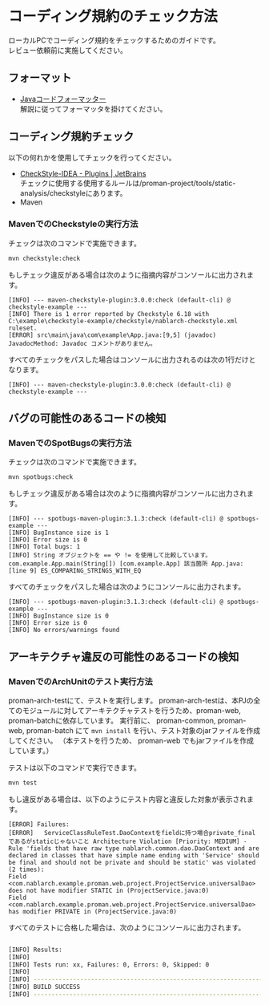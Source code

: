 # コーディング規約のチェック方法

ローカルPCでコーディング規約をチェックするためのガイドです。  
レビュー依頼前に実施してください。

## フォーマット

- [Javaコードフォーマッター](https://github.com/nablarch-development-standards/nablarch-style-guide/blob/master/java/code-formatter.md)  
  解説に従ってフォーマッタを掛けてください。

## コーディング規約チェック

以下の何れかを使用してチェックを行ってください。
- [CheckStyle-IDEA - Plugins | JetBrains](https://plugins.jetbrains.com/plugin/1065-checkstyle-idea)  
  チェックに使用する使用するルールは/proman-project/tools/static-analysis/checkstyleにあります。
- Maven

### MavenでのCheckstyleの実行方法

チェックは次のコマンドで実施できます。

```sh
mvn checkstyle:check
```

もしチェック違反がある場合は次のように指摘内容がコンソールに出力されます。

```
[INFO] --- maven-checkstyle-plugin:3.0.0:check (default-cli) @ checkstyle-example ---
[INFO] There is 1 error reported by Checkstyle 6.18 with C:\example\checkstyle-example/checkstyle/nablarch-checkstyle.xml ruleset.
[ERROR] src\main\java\com\example\App.java:[9,5] (javadoc) JavadocMethod: Javadoc コメントがありません。
```

すべてのチェックをパスした場合はコンソールに出力されるのは次の1行だけとなります。

```
[INFO] --- maven-checkstyle-plugin:3.0.0:check (default-cli) @ checkstyle-example ---
```



## バグの可能性のあるコードの検知

### MavenでのSpotBugsの実行方法

チェックは次のコマンドで実施できます。

```sh
mvn spotbugs:check
```

もしチェック違反がある場合は次のように指摘内容がコンソールに出力されます。

```
[INFO] --- spotbugs-maven-plugin:3.1.3:check (default-cli) @ spotbugs-example ---
[INFO] BugInstance size is 1
[INFO] Error size is 0
[INFO] Total bugs: 1
[INFO] String オブジェクトを == や != を使用して比較しています。com.example.App.main(String[]) [com.example.App] 該当箇所 App.java:[line 9] ES_COMPARING_STRINGS_WITH_EQ
```

すべてのチェックをパスした場合は次のようにコンソールに出力されます。

```
[INFO] --- spotbugs-maven-plugin:3.1.3:check (default-cli) @ spotbugs-example ---
[INFO] BugInstance size is 0
[INFO] Error size is 0
[INFO] No errors/warnings found
```

## アーキテクチャ違反の可能性のあるコードの検知

### MavenでのArchUnitのテスト実行方法

proman-arch-testにて、テストを実行します。
proman-arch-testは、本PJの全てのモジュールに対してアーキテクチャテストを行うため、proman-web, proman-batchに依存しています。
実行前に、 proman-common, proman-web, proman-batch にて `mvn install` を行い、テスト対象のjarファイルを作成してください。
（本テストを行うため、 proman-web でもjarファイルを作成しています。）

テストは以下のコマンドで実行できます。

```sh
mvn test
```

もし違反がある場合は、以下のようにテスト内容と違反した対象が表示されます。

```
[ERROR] Failures:
[ERROR]   ServiceClassRuleTest.DaoContextをfieldに持つ場合private_finalであるがstaticじゃないこと Architecture Violation [Priority: MEDIUM] - Rule 'fields that have raw type nablarch.common.dao.DaoContext and are declared in classes that have simple name ending with 'Service' should be final and should not be private and should be static' was violated (2 times):
Field <com.nablarch.example.proman.web.project.ProjectService.universalDao> does not have modifier STATIC in (ProjectService.java:0)
Field <com.nablarch.example.proman.web.project.ProjectService.universalDao> has modifier PRIVATE in (ProjectService.java:0)
```

すべてのテストに合格した場合は、次のようにコンソールに出力されます。

```sh

[INFO] Results:
[INFO]
[INFO] Tests run: xx, Failures: 0, Errors: 0, Skipped: 0
[INFO]
[INFO] ------------------------------------------------------------------------
[INFO] BUILD SUCCESS
[INFO] ------------------------------------------------------------------------
```
